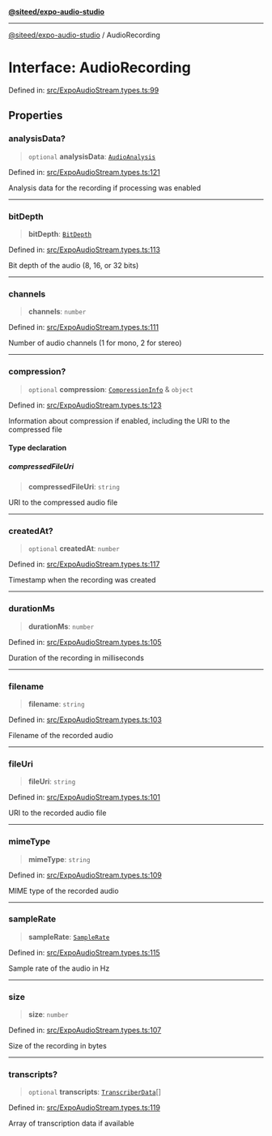 [**@siteed/expo-audio-studio**](../README.md)

***

[@siteed/expo-audio-studio](../README.md) / AudioRecording

# Interface: AudioRecording

Defined in: [src/ExpoAudioStream.types.ts:99](https://github.com/deeeed/expo-audio-stream/blob/5d8518e2259372c13fd38b3adc7b767434cbd154/packages/expo-audio-studio/src/ExpoAudioStream.types.ts#L99)

## Properties

### analysisData?

> `optional` **analysisData**: [`AudioAnalysis`](AudioAnalysis.md)

Defined in: [src/ExpoAudioStream.types.ts:121](https://github.com/deeeed/expo-audio-stream/blob/5d8518e2259372c13fd38b3adc7b767434cbd154/packages/expo-audio-studio/src/ExpoAudioStream.types.ts#L121)

Analysis data for the recording if processing was enabled

***

### bitDepth

> **bitDepth**: [`BitDepth`](../type-aliases/BitDepth.md)

Defined in: [src/ExpoAudioStream.types.ts:113](https://github.com/deeeed/expo-audio-stream/blob/5d8518e2259372c13fd38b3adc7b767434cbd154/packages/expo-audio-studio/src/ExpoAudioStream.types.ts#L113)

Bit depth of the audio (8, 16, or 32 bits)

***

### channels

> **channels**: `number`

Defined in: [src/ExpoAudioStream.types.ts:111](https://github.com/deeeed/expo-audio-stream/blob/5d8518e2259372c13fd38b3adc7b767434cbd154/packages/expo-audio-studio/src/ExpoAudioStream.types.ts#L111)

Number of audio channels (1 for mono, 2 for stereo)

***

### compression?

> `optional` **compression**: [`CompressionInfo`](CompressionInfo.md) & `object`

Defined in: [src/ExpoAudioStream.types.ts:123](https://github.com/deeeed/expo-audio-stream/blob/5d8518e2259372c13fd38b3adc7b767434cbd154/packages/expo-audio-studio/src/ExpoAudioStream.types.ts#L123)

Information about compression if enabled, including the URI to the compressed file

#### Type declaration

##### compressedFileUri

> **compressedFileUri**: `string`

URI to the compressed audio file

***

### createdAt?

> `optional` **createdAt**: `number`

Defined in: [src/ExpoAudioStream.types.ts:117](https://github.com/deeeed/expo-audio-stream/blob/5d8518e2259372c13fd38b3adc7b767434cbd154/packages/expo-audio-studio/src/ExpoAudioStream.types.ts#L117)

Timestamp when the recording was created

***

### durationMs

> **durationMs**: `number`

Defined in: [src/ExpoAudioStream.types.ts:105](https://github.com/deeeed/expo-audio-stream/blob/5d8518e2259372c13fd38b3adc7b767434cbd154/packages/expo-audio-studio/src/ExpoAudioStream.types.ts#L105)

Duration of the recording in milliseconds

***

### filename

> **filename**: `string`

Defined in: [src/ExpoAudioStream.types.ts:103](https://github.com/deeeed/expo-audio-stream/blob/5d8518e2259372c13fd38b3adc7b767434cbd154/packages/expo-audio-studio/src/ExpoAudioStream.types.ts#L103)

Filename of the recorded audio

***

### fileUri

> **fileUri**: `string`

Defined in: [src/ExpoAudioStream.types.ts:101](https://github.com/deeeed/expo-audio-stream/blob/5d8518e2259372c13fd38b3adc7b767434cbd154/packages/expo-audio-studio/src/ExpoAudioStream.types.ts#L101)

URI to the recorded audio file

***

### mimeType

> **mimeType**: `string`

Defined in: [src/ExpoAudioStream.types.ts:109](https://github.com/deeeed/expo-audio-stream/blob/5d8518e2259372c13fd38b3adc7b767434cbd154/packages/expo-audio-studio/src/ExpoAudioStream.types.ts#L109)

MIME type of the recorded audio

***

### sampleRate

> **sampleRate**: [`SampleRate`](../type-aliases/SampleRate.md)

Defined in: [src/ExpoAudioStream.types.ts:115](https://github.com/deeeed/expo-audio-stream/blob/5d8518e2259372c13fd38b3adc7b767434cbd154/packages/expo-audio-studio/src/ExpoAudioStream.types.ts#L115)

Sample rate of the audio in Hz

***

### size

> **size**: `number`

Defined in: [src/ExpoAudioStream.types.ts:107](https://github.com/deeeed/expo-audio-stream/blob/5d8518e2259372c13fd38b3adc7b767434cbd154/packages/expo-audio-studio/src/ExpoAudioStream.types.ts#L107)

Size of the recording in bytes

***

### transcripts?

> `optional` **transcripts**: [`TranscriberData`](TranscriberData.md)[]

Defined in: [src/ExpoAudioStream.types.ts:119](https://github.com/deeeed/expo-audio-stream/blob/5d8518e2259372c13fd38b3adc7b767434cbd154/packages/expo-audio-studio/src/ExpoAudioStream.types.ts#L119)

Array of transcription data if available
